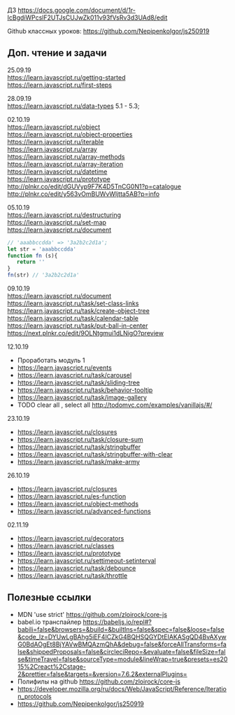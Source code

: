 ДЗ
https://docs.google.com/document/d/1r-IcBgdiWPcslF2UTJsCUJwZk011v93fVsRv3d3UAd8/edit

Github классных уроков:
https://github.com/NepipenkoIgor/js250919

## Доп. чтение и задачи
25.09.19  
https://learn.javascript.ru/getting-started  
https://learn.javascript.ru/first-steps  
  
28.09.19  
https://learn.javascript.ru/data-types 5.1 - 5.3;  
  
02.10.19  
https://learn.javascript.ru/object  
https://learn.javascript.ru/object-properties  
https://learn.javascript.ru/iterable  
https://learn.javascript.ru/array  
https://learn.javascript.ru/array-methods  
https://learn.javascript.ru/array-iteration  
https://learn.javascript.ru/datetime   
https://learn.javascript.ru/prototype  
http://plnkr.co/edit/dGUVyp9F7K4D5TnCG0N1?p=catalogue  
http://plnkr.co/edit/y563vOmBUWvWljtta5AB?p=info  

05.10.19  
https://learn.javascript.ru/destructuring  
https://learn.javascript.ru/set-map  
https://learn.javascript.ru/document  

```javascript
// 'aaabbccdda' => '3a2b2c2d1a';
let str = 'aaabbccdda'
function fn (s){
   return ''
}
fn(str) // '3a2b2c2d1a'
```

09.10.19  
https://learn.javascript.ru/document  
https://learn.javascript.ru/task/set-class-links  
https://learn.javascript.ru/task/create-object-tree  
https://learn.javascript.ru/task/calendar-table  
https://learn.javascript.ru/task/put-ball-in-center  
https://next.plnkr.co/edit/9OLNtgmui1dLNigO?preview  

12.10.19
- Проработать модуль 1
- https://learn.javascript.ru/events  
- https://learn.javascript.ru/task/carousel  
- https://learn.javascript.ru/task/sliding-tree  
- https://learn.javascript.ru/task/behavior-tooltip  
- https://learn.javascript.ru/task/image-gallery  
- TODO clear all , select all http://todomvc.com/examples/vanillajs/#/  

23.10.19
- https://learn.javascript.ru/closures  
- https://learn.javascript.ru/task/closure-sum  
- https://learn.javascript.ru/task/stringbuffer  
- https://learn.javascript.ru/task/stringbuffer-with-clear  
- https://learn.javascript.ru/task/make-army  

26.10.19
- https://learn.javascript.ru/closures  
- https://learn.javascript.ru/es-function  
- https://learn.javascript.ru/object-methods  
- https://learn.javascript.ru/advanced-functions  

02.11.19
- https://learn.javascript.ru/decorators  
- https://learn.javascript.ru/classes  
- https://learn.javascript.ru/prototype  
- https://learn.javascript.ru/settimeout-setinterval  
- https://learn.javascript.ru/task/debounce  
- https://learn.javascript.ru/task/throttle  

## Полезные ссылки
- MDN 'use strict' https://github.com/zloirock/core-js  
- babel.io транспайлер https://babeljs.io/repl#?babili=false&browsers=&build=&builtIns=false&spec=false&loose=false&code_lz=DYUwLgBAhg5iEF4ICZkG4BQHSQGYDtEIAKASgQD4BvAXywG0BdAOgEt8BjYAVwBMQAzmQhA&debug=false&forceAllTransforms=false&shippedProposals=false&circleciRepo=&evaluate=false&fileSize=false&timeTravel=false&sourceType=module&lineWrap=true&presets=es2015%2Creact%2Cstage-2&prettier=false&targets=&version=7.6.2&externalPlugins=  
- Полифилы на github https://github.com/zloirock/core-js  
- https://developer.mozilla.org/ru/docs/Web/JavaScript/Reference/Iteration_protocols  
- https://github.com/NepipenkoIgor/js250919  



